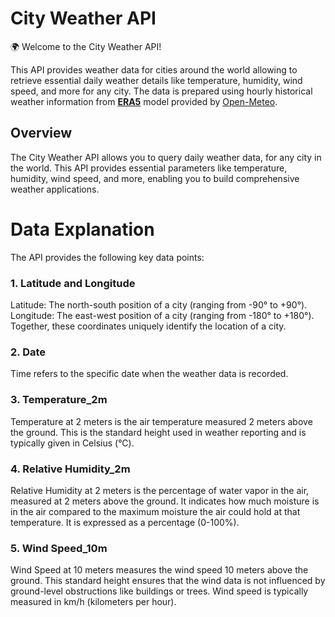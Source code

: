 # City Weather API
🌍 Welcome to the City Weather API!

This API provides weather data for cities around the world allowing to retrieve essential daily weather details like temperature, humidity, wind speed, and more for any city. The data is prepared using hourly historical  weather information from [**ERA5**]("https://cds.climate.copernicus.eu/datasets/reanalysis-era5-single-levels?tab=overview") model provided by [Open-Meteo](https://open-meteo.com/").


## Overview
The City Weather API allows you to query daily weather data, for any city in the world. This API provides essential parameters like temperature, humidity, wind speed, and more, enabling you to build comprehensive weather applications.

# Data Explanation
The API provides the following key data points:

### 1. Latitude and Longitude
Latitude: The north-south position of a city (ranging from -90° to +90°).
Longitude: The east-west position of a city (ranging from -180° to +180°).
Together, these coordinates uniquely identify the location of a city.
### 2. Date
Time refers to the specific date when the weather data is recorded.
### 3. Temperature_2m
Temperature at 2 meters is the air temperature measured 2 meters above the ground. This is the standard height used in weather reporting and is typically given in Celsius (°C).
### 4. Relative Humidity_2m
Relative Humidity at 2 meters is the percentage of water vapor in the air, measured at 2 meters above the ground. It indicates how much moisture is in the air compared to the maximum moisture the air could hold at that temperature. It is expressed as a percentage (0-100%).
### 5. Wind Speed_10m
Wind Speed at 10 meters measures the wind speed 10 meters above the ground. This standard height ensures that the wind data is not influenced by ground-level obstructions like buildings or trees. Wind speed is typically measured in km/h (kilometers per hour).
